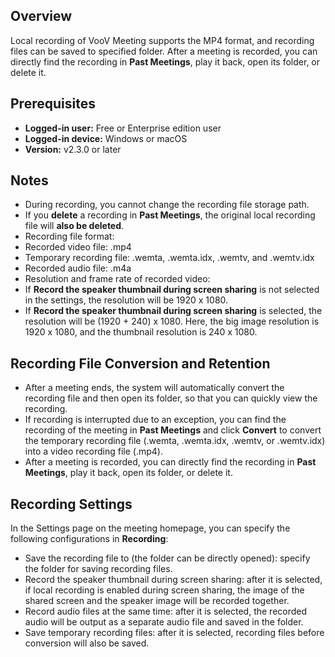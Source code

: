 
## Overview
Local recording of VooV Meeting supports the MP4 format, and recording files can be saved to specified folder. After a meeting is recorded, you can directly find the recording in **Past Meetings**, play it back, open its folder, or delete it.

## Prerequisites
- **Logged-in user:** Free or Enterprise edition user
- **Logged-in device:** Windows or macOS
- **Version:** v2.3.0 or later

## Notes
- During recording, you cannot change the recording file storage path.
- If you **delete** a recording in **Past Meetings**, the original local recording file will **also be deleted**.
- Recording file format:
 - Recorded video file: .mp4
 - Temporary recording file: .wemta, .wemta.idx, .wemtv, and .wemtv.idx
 - Recorded audio file: .m4a
- Resolution and frame rate of recorded video:
 - If **Record the speaker thumbnail during screen sharing** is not selected in the settings, the resolution will be 1920 x 1080.
 - If **Record the speaker thumbnail during screen sharing** is selected, the resolution will be (1920 + 240) x 1080. Here, the big image resolution is 1920 x 1080, and the thumbnail resolution is 240 x 1080.


## Recording File Conversion and Retention
- After a meeting ends, the system will automatically convert the recording file and then open its folder, so that you can quickly view the recording.
- If recording is interrupted due to an exception, you can find the recording of the meeting in **Past Meetings** and click **Convert** to convert the temporary recording file (.wemta, .wemta.idx, .wemtv, or .wemtv.idx) into a video recording file (.mp4).
- After a meeting is recorded, you can directly find the recording in **Past Meetings**, play it back, open its folder, or delete it.

## Recording Settings
In the Settings page on the meeting homepage, you can specify the following configurations in **Recording**:
- Save the recording file to (the folder can be directly opened): specify the folder for saving recording files.
- Record the speaker thumbnail during screen sharing: after it is selected, if local recording is enabled during screen sharing, the image of the shared screen and the speaker image will be recorded together.
- Record audio files at the same time: after it is selected, the recorded audio will be output as a separate audio file and saved in the folder.
- Save temporary recording files: after it is selected, recording files before conversion will also be saved.
